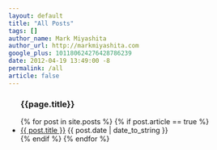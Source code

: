 ```yaml
---
layout: default
title: "All Posts"
tags: []
author_name: Mark Miyashita
author_url: http://markmiyashita.com
google_plus: 101180624276428786239
date: 2012-04-19 13:49:00 -8
permalink: /all
article: false
---
```


<ul id="posts">
  <h3 class="nine columns offset-by-four">{{page.title}}</h3>
  {% for post in site.posts %}
  {% if post.article == true %}
    <li>
      <a class="nine columns offset-by-four" href="{{ post.url }}">{{ post.title }}</a>
      <span class="three columns">{{ post.date | date_to_string }}</span>
    </li>
  {% endif %}
  {% endfor %}
</ul>
